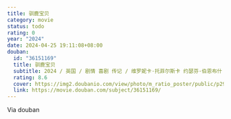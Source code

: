 ```yaml
---
title: 驯鹿宝贝
category: movie
status: todo
rating: 0
year: "2024"
date: 2024-04-25 19:11:08+08:00
douban:
  id: "36151169"
  title: 驯鹿宝贝
  subtitle: 2024 / 英国 / 剧情 喜剧 传记 / 维罗妮卡·托菲尔斯卡 约瑟芬·伯恩布什 / 理查德·加德 杰西卡·古宁
  rating: 8.6
  cover: https://img2.doubanio.com/view/photo/m_ratio_poster/public/p2906769501.jpg
  link: https://movie.douban.com/subject/36151169/
---
```


Via douban 
